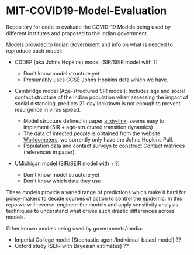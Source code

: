 # MIT-COVID19-Model-Evaluation

Repository for code to evaluate the COVID-19 Models being used by different institutes and proposed to the Indian government. 

Models provided to Indian Government and info on what is needed to reproduce each model: 
* CDDEP (aka Johns Hopkins) model (SIR/SEIR model with  ?)
  * Don't know model structure yet
  * Presumably uses CCSE Johns Hopkins data which we have.
  
* Cambridge model (Age-structured SIR model): Includes age and social contact structure of the Indian population when assessing the impact of social distancing, predicts 21-day lockdown is not enough to prevent resurgence in virus spread.  
  * Model structure defined in paper [arxiv-link](https://arxiv.org/pdf/2003.12055.pdf), seems easy to implement (SIR + age-structured transition dynamics)
  * The data of infected people is obtained from the website [Worldometers](https://www.worldometers.info/coronavirus/), we currently only have the Johns Hopkins Pull.
  * Population data and contact surveys to construct Contact matrices (references in paper).
  
* UMichigan model (SIR/SEIR model with + ?)
  * Don't know model structure yet
  * Don't know which data they use

These models provide a varied range of predictions which make it hard for policy-makers to decide courses of action to control the epidemic. In this repo we will reverse-engineer the models and apply sensitivity analysis techniques to understand what drives such drastic differences across models.


Other known models being used by governments/media:
 * Imperial College model (Stochastic agent/Individual-based model) ??
 * Oxford study (SEIR with Bayesian estimates) ??




